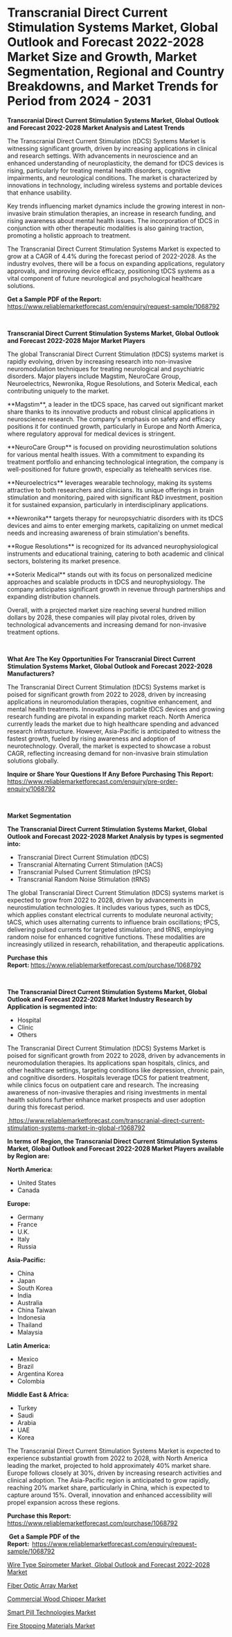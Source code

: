 <p><h1>Transcranial Direct Current Stimulation Systems Market, Global Outlook and Forecast 2022-2028 Market Size and Growth, Market Segmentation, Regional and Country Breakdowns, and Market Trends for Period from 2024 -  2031</h1></p><p><strong>Transcranial Direct Current Stimulation Systems Market, Global Outlook and Forecast 2022-2028 Market Analysis and Latest Trends</strong></p>
<p><p>The Transcranial Direct Current Stimulation (tDCS) Systems Market is witnessing significant growth, driven by increasing applications in clinical and research settings. With advancements in neuroscience and an enhanced understanding of neuroplasticity, the demand for tDCS devices is rising, particularly for treating mental health disorders, cognitive impairments, and neurological conditions. The market is characterized by innovations in technology, including wireless systems and portable devices that enhance usability.</p><p>Key trends influencing market dynamics include the growing interest in non-invasive brain stimulation therapies, an increase in research funding, and rising awareness about mental health issues. The incorporation of tDCS in conjunction with other therapeutic modalities is also gaining traction, promoting a holistic approach to treatment.</p><p>The Transcranial Direct Current Stimulation Systems Market is expected to grow at a CAGR of 4.4% during the forecast period of 2022-2028. As the industry evolves, there will be a focus on expanding applications, regulatory approvals, and improving device efficacy, positioning tDCS systems as a vital component of future neurological and psychological healthcare solutions.</p></p>
<p><strong>Get a Sample PDF of the Report:&nbsp;</strong> <a href="https://www.reliablemarketforecast.com/enquiry/request-sample/1068792">https://www.reliablemarketforecast.com/enquiry/request-sample/1068792</a></p>
<p>&nbsp;</p>
<p><strong>Transcranial Direct Current Stimulation Systems Market, Global Outlook and Forecast 2022-2028 Major Market Players</strong></p>
<p><p>The global Transcranial Direct Current Stimulation (tDCS) systems market is rapidly evolving, driven by increasing research into non-invasive neuromodulation techniques for treating neurological and psychiatric disorders. Major players include Magstim, NeuroCare Group, Neuroelectrics, Newronika, Rogue Resolutions, and Soterix Medical, each contributing uniquely to the market.</p><p>**Magstim**, a leader in the tDCS space, has carved out significant market share thanks to its innovative products and robust clinical applications in neuroscience research. The company's emphasis on safety and efficacy positions it for continued growth, particularly in Europe and North America, where regulatory approval for medical devices is stringent.</p><p>**NeuroCare Group** is focused on providing neurostimulation solutions for various mental health issues. With a commitment to expanding its treatment portfolio and enhancing technological integration, the company is well-positioned for future growth, especially as telehealth services rise.</p><p>**Neuroelectrics** leverages wearable technology, making its systems attractive to both researchers and clinicians. Its unique offerings in brain stimulation and monitoring, paired with significant R&D investment, position it for sustained expansion, particularly in interdisciplinary applications.</p><p>**Newronika** targets therapy for neuropsychiatric disorders with its tDCS devices and aims to enter emerging markets, capitalizing on unmet medical needs and increasing awareness of brain stimulation's benefits.</p><p>**Rogue Resolutions** is recognized for its advanced neurophysiological instruments and educational training, catering to both academic and clinical sectors, bolstering its market presence.</p><p>**Soterix Medical** stands out with its focus on personalized medicine approaches and scalable products in tDCS and neurophysiology. The company anticipates significant growth in revenue through partnerships and expanding distribution channels.</p><p>Overall, with a projected market size reaching several hundred million dollars by 2028, these companies will play pivotal roles, driven by technological advancements and increasing demand for non-invasive treatment options.</p></p>
<p>&nbsp;</p>
<p><strong>What Are The Key Opportunities For Transcranial Direct Current Stimulation Systems Market, Global Outlook and Forecast 2022-2028 Manufacturers?</strong></p>
<p><p>The Transcranial Direct Current Stimulation (tDCS) Systems market is poised for significant growth from 2022 to 2028, driven by increasing applications in neuromodulation therapies, cognitive enhancement, and mental health treatments. Innovations in portable tDCS devices and growing research funding are pivotal in expanding market reach. North America currently leads the market due to high healthcare spending and advanced research infrastructure. However, Asia-Pacific is anticipated to witness the fastest growth, fueled by rising awareness and adoption of neurotechnology. Overall, the market is expected to showcase a robust CAGR, reflecting increasing demand for non-invasive brain stimulation solutions globally.</p></p>
<p><strong>Inquire or Share Your Questions If Any Before Purchasing This Report:</strong> <a href="https://www.reliablemarketforecast.com/enquiry/pre-order-enquiry/1068792">https://www.reliablemarketforecast.com/enquiry/pre-order-enquiry/1068792</a></p>
<p>&nbsp;</p>
<p><strong>Market Segmentation</strong></p>
<p><strong>The Transcranial Direct Current Stimulation Systems Market, Global Outlook and Forecast 2022-2028 Market Analysis by types is segmented into:</strong></p>
<p><ul><li>Transcranial Direct Current Stimulation (tDCS)</li><li>Transcranial Alternating Current Stimulation (tACS)</li><li>Transcranial Pulsed Current Stimulation (tPCS)</li><li>Transcranial Random Noise Stimulation (tRNS)</li></ul></p>
<p><p>The global Transcranial Direct Current Stimulation (tDCS) systems market is expected to grow from 2022 to 2028, driven by advancements in neurostimulation technologies. It includes various types, such as tDCS, which applies constant electrical currents to modulate neuronal activity; tACS, which uses alternating currents to influence brain oscillations; tPCS, delivering pulsed currents for targeted stimulation; and tRNS, employing random noise for enhanced cognitive functions. These modalities are increasingly utilized in research, rehabilitation, and therapeutic applications.</p></p>
<p><strong>Purchase this Report:&nbsp;</strong><a href="https://www.reliablemarketforecast.com/purchase/1068792">https://www.reliablemarketforecast.com/purchase/1068792</a></p>
<p>&nbsp;</p>
<p><strong>The Transcranial Direct Current Stimulation Systems Market, Global Outlook and Forecast 2022-2028 Market Industry Research by Application is segmented into:</strong></p>
<p><ul><li>Hospital</li><li>Clinic</li><li>Others</li></ul></p>
<p><p>The Transcranial Direct Current Stimulation (tDCS) Systems Market is poised for significant growth from 2022 to 2028, driven by advancements in neuromodulation therapies. Its applications span hospitals, clinics, and other healthcare settings, targeting conditions like depression, chronic pain, and cognitive disorders. Hospitals leverage tDCS for patient treatment, while clinics focus on outpatient care and research. The increasing awareness of non-invasive therapies and rising investments in mental health solutions further enhance market prospects and user adoption during this forecast period.</p></p>
<p><a href="https://www.reliablemarketforecast.com/transcranial-direct-current-stimulation-systems-market-in-global-r1068792">&nbsp;https://www.reliablemarketforecast.com/transcranial-direct-current-stimulation-systems-market-in-global-r1068792</a></p>
<p><strong>In terms of Region, the Transcranial Direct Current Stimulation Systems Market, Global Outlook and Forecast 2022-2028 Market Players available by Region are:</strong></p>
<p>
    <p> <strong> North America: </strong>
        <ul>
            <li>United States</li>
            <li>Canada</li>
        </ul>
        </p> 
    <p> <strong> Europe: </strong>
        <ul>
            <li>Germany</li>
            <li>France</li>
            <li>U.K.</li>
            <li>Italy</li>
            <li>Russia</li>
        </ul>
        </p> 
    <p> <strong> Asia-Pacific: </strong>
        <ul>
            <li>China</li>
            <li>Japan</li>
            <li>South Korea</li>
            <li>India</li>
            <li>Australia</li>
            <li>China Taiwan</li>
            <li>Indonesia</li>
            <li>Thailand</li>
            <li>Malaysia</li>
        </ul>
        </p> 
    <p> <strong> Latin America: </strong>
        <ul>
            <li>Mexico</li>
            <li>Brazil</li>
            <li>Argentina Korea</li>
            <li>Colombia</li>
        </ul>
        </p> 
    <p> <strong> Middle East & Africa: </strong>
        <ul>
            <li>Turkey</li>
            <li>Saudi</li>
            <li>Arabia</li>
            <li>UAE</li>
            <li>Korea</li>
        </ul>
    </p>
    </p>
<p><p>The Transcranial Direct Current Stimulation Systems Market is expected to experience substantial growth from 2022 to 2028, with North America leading the market, projected to hold approximately 40% market share. Europe follows closely at 30%, driven by increasing research activities and clinical adoption. The Asia-Pacific region is anticipated to grow rapidly, reaching 20% market share, particularly in China, which is expected to capture around 15%. Overall, innovation and enhanced accessibility will propel expansion across these regions.</p></p>
<p><strong>Purchase this Report: </strong><a href="https://www.reliablemarketforecast.com/purchase/1068792">https://www.reliablemarketforecast.com/purchase/1068792</a></p>
<p>&nbsp;<strong>Get a Sample PDF of the Report:&nbsp;&nbsp;</strong><a href="https://www.reliablemarketforecast.com/enquiry/request-sample/1068792">https://www.reliablemarketforecast.com/enquiry/request-sample/1068792</a></p>
<p><strong></strong></p>
<p><p><a href="https://github.com/ChiragRP21/Market-Research-Report-List-6/blob/main/wire-type-spirometer-market-global-outlook-and-forecast-2022-2028-market.md">Wire Type Spirometer Market, Global Outlook and Forecast 2022-2028 Market</a></p><p><a href="https://medium.com/@haangelat162/fiber-optic-array-market-market-segmentation-geographical-regions-and-market-forcast-till-2031-4e794309fb36">Fiber Optic Array Market</a></p><p><a href="https://medium.com/@trameciabutler45/what-is-commercial-wood-chipper-market-c73ab966d0d4">Commercial Wood Chipper Market</a></p><p><a href="https://www.linkedin.com/pulse/smart-pill-technologies-market-outlook-share-analysis-growth-yswye?trackingId=DNmijEvTTGKfUp8485NrLA%3D%3D">Smart Pill Technologies Market</a></p><p><a href="https://issuu.com/reportprime-2/docs/fire-stopping-materials-market-size_00c7f7f7218f5b">Fire Stopping Materials Market</a></p></p>